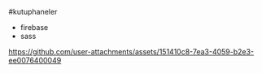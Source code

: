#kutuphaneler

- firebase
- sass


https://github.com/user-attachments/assets/151410c8-7ea3-4059-b2e3-ee0076400049

